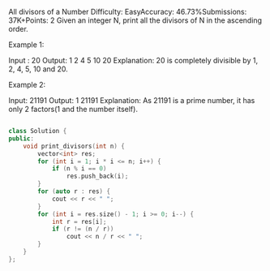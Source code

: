 All divisors of a Number
Difficulty: EasyAccuracy: 46.73%Submissions: 37K+Points: 2
Given an integer N, print all the divisors of N in the ascending order.
 

Example 1:

Input : 20
Output: 1 2 4 5 10 20
Explanation: 20 is completely 
divisible by 1, 2, 4, 5, 10 and 20.

Example 2:

Input: 21191
Output: 1 21191
Explanation: As 21191 is a prime number,
it has only 2 factors(1 and the number itself).

```cpp

class Solution {
public:
    void print_divisors(int n) {
        vector<int> res;
        for (int i = 1; i * i <= n; i++) {
            if (n % i == 0)
                res.push_back(i);
        }
        for (auto r : res) {
            cout << r << " ";
        }
        for (int i = res.size() - 1; i >= 0; i--) {
            int r = res[i];
            if (r != (n / r))
                cout << n / r << " ";
        }
    }
};

```
